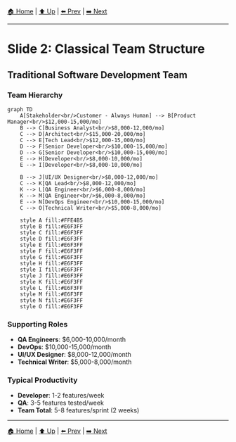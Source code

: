[🏠 Home](../slide-deck.md) | [⬆️ Up](../slide-deck.md) | [⬅️ Prev](slide-01-cover.md) | [➡️ Next](slide-03-agent-augmented.md)

---

# Slide 2: Classical Team Structure

## Traditional Software Development Team

### Team Hierarchy

```mermaid
graph TD
    A[Stakeholder<br/>Customer - Always Human] --> B[Product Manager<br/>$12,000-15,000/mo]
    B --> C[Business Analyst<br/>$8,000-12,000/mo]
    C --> D[Architect<br/>$15,000-20,000/mo]
    C --> E[Tech Lead<br/>$12,000-15,000/mo]
    D --> F[Senior Developer<br/>$10,000-15,000/mo]
    D --> G[Senior Developer<br/>$10,000-15,000/mo]
    E --> H[Developer<br/>$8,000-10,000/mo]
    E --> I[Developer<br/>$8,000-10,000/mo]

    B --> J[UI/UX Designer<br/>$8,000-12,000/mo]
    C --> K[QA Lead<br/>$8,000-12,000/mo]
    K --> L[QA Engineer<br/>$6,000-8,000/mo]
    K --> M[QA Engineer<br/>$6,000-8,000/mo]
    E --> N[DevOps Engineer<br/>$10,000-15,000/mo]
    C --> O[Technical Writer<br/>$5,000-8,000/mo]

    style A fill:#FFE4B5
    style B fill:#E6F3FF
    style C fill:#E6F3FF
    style D fill:#E6F3FF
    style E fill:#E6F3FF
    style F fill:#E6F3FF
    style G fill:#E6F3FF
    style H fill:#E6F3FF
    style I fill:#E6F3FF
    style J fill:#E6F3FF
    style K fill:#E6F3FF
    style L fill:#E6F3FF
    style M fill:#E6F3FF
    style N fill:#E6F3FF
    style O fill:#E6F3FF
```

### Supporting Roles

- **QA Engineers**: $6,000-10,000/month
- **DevOps**: $10,000-15,000/month
- **UI/UX Designer**: $8,000-12,000/month
- **Technical Writer**: $5,000-8,000/month

### Typical Productivity

- **Developer**: 1-2 features/week
- **QA**: 3-5 features tested/week
- **Team Total**: 5-8 features/sprint (2 weeks)

---

[🏠 Home](../slide-deck.md) | [⬆️ Up](../slide-deck.md) | [⬅️ Prev](slide-01-cover.md) | [➡️ Next](slide-03-agent-augmented.md)
